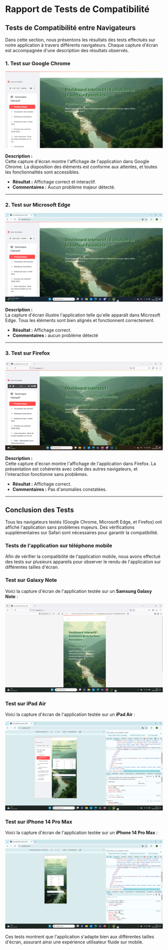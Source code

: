 # Rapport de Tests de Compatibilité

## Tests de Compatibilité entre Navigateurs

Dans cette section, nous présentons les résultats des tests effectués sur notre application à travers différents navigateurs. Chaque capture d'écran est accompagnée d'une description des résultats observés.

### 1. Test sur Google Chrome

![Capture d'écran Google Chrome](assets/images/microsoft.jpeg)

**Description :**  
Cette capture d'écran montre l'affichage de l'application dans Google Chrome. La disposition des éléments est conforme aux attentes, et toutes les fonctionnalités sont accessibles.

- **Résultat :** Affichage correct et interactif.
- **Commentaires :** Aucun problème majeur détecté.

---

### 2. Test sur Microsoft Edge

![Capture d'écran Microsoft Edge](assets/images/Chrome.png)

**Description :**  
La capture d'écran illustre l'application telle qu'elle apparaît dans Microsoft Edge. Tous les éléments sont bien alignés et fonctionnent correctement.

- **Résultat :** Affichage correct.
- **Commentaires :** aucun problème détecté 

---

### 3. Test sur Firefox

![Capture d'écran Firefox](assets/images/firefox.png)

**Description :**  
Cette capture d'écran montre l'affichage de l'application dans Firefox. La présentation est cohérente avec celle des autres navigateurs, et l'interaction fonctionne sans problèmes.

- **Résultat :** Affichage correct.
- **Commentaires :** Pas d'anomalies constatées.

---

## Conclusion des Tests

Tous les navigateurs testés (Google Chrome, Microsoft Edge, et Firefox) ont affiché l'application sans problèmes majeurs. Des vérifications supplémentaires sur Safari sont nécessaires pour garantir la compatibilité.


### Tests de l'application sur téléphone mobile

Afin de vérifier la compatibilité de l'application mobile, nous avons effectué des tests sur plusieurs appareils pour observer le rendu de l'application sur différentes tailles d'écran.

### Test sur Galaxy Note

Voici la capture d'écran de l'application testée sur un **Samsung Galaxy Note** :

![Test sur Galaxy Note](assets/images/GalaxyNote.png)

### Test sur iPad Air

Voici la capture d'écran de l'application testée sur un **iPad Air** :

![Test sur iPad Air](assets/images/IpadAir.png)

### Test sur iPhone 14 Pro Max

Voici la capture d'écran de l'application testée sur un **iPhone 14 Pro Max** :

![Test sur iPhone 14 Pro Max](assets/images/Iphone14proMax.png)

Ces tests montrent que l'application s'adapte bien aux différentes tailles d'écran, assurant ainsi une expérience utilisateur fluide sur mobile.
